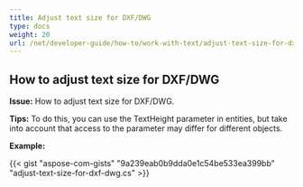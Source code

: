 ```yaml
---
title: Adjust text size for DXF/DWG
type: docs
weight: 20
url: /net/developer-guide/how-to/work-with-text/adjust-text-size-for-dxf-dwg/
---
```



## **How to adjust text size for DXF/DWG**

**Issue:** How to adjust text size for DXF/DWG.

**Tips:** To do this, you can use the TextHeight parameter in entities, but take into account that access to the parameter may differ for different objects.

**Example:**

{{< gist "aspose-com-gists" "9a239eab0b9dda0e1c54be533ea399bb" "adjust-text-size-for-dxf-dwg.cs" >}}